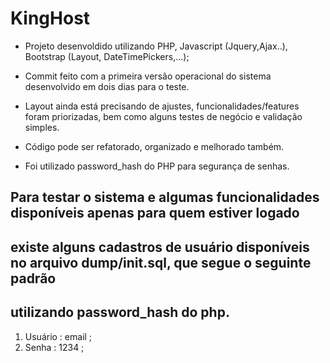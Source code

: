 # KingHost 

- Projeto desenvoldido utilizando PHP, Javascript (Jquery,Ajax..), Bootstrap (Layout, DateTimePickers,...);

- Commit feito com a primeira versão operacional do sistema desenvolvido em dois dias para o teste.
- Layout ainda está precisando de ajustes, funcionalidades/features foram priorizadas, bem como alguns testes de negócio e validação simples.
- Código pode ser refatorado, organizado e melhorado também.
- Foi utilizado password_hash do PHP para segurança de senhas. 

## Para testar o sistema e algumas funcionalidades disponíveis apenas para quem estiver logado
## existe alguns cadastros de usuário disponíveis no arquivo dump/init.sql, que segue o seguinte padrão
## utilizando password_hash do php.
1. Usuário : email ;
2. Senha : 1234 ; 

